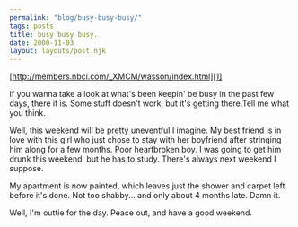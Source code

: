 ```yaml
---
permalink: "blog/busy-busy-busy/"
tags: posts
title: busy busy busy.
date: 2000-11-03
layout: layouts/post.njk
---
```


[http://members.nbci.com/_XMCM/wasson/index.html][1]

If you wanna take a look at what's been keepin' be busy in the past few days, there it is. Some stuff doesn't work, but it's getting there.Tell me what you think.

Well, this weekend will be pretty uneventful I imagine. My best friend is in love with this girl who just chose to stay with her boyfriend after stringing him along for a few months. Poor heartbroken boy. I was going to get him drunk this weekend, but he has to study. There's always next weekend I suppose.

My apartment is now painted, which leaves just the shower and carpet left before it's done. Not too shabby... and only about 4 months late. Damn it.

Well, I'm outtie for the day. Peace out, and have a good weekend.

 [1]: http://members.nbci.com/_XMCM/wasson/index.html "http://members.nbci.com/_XMCM/wasson/index.html"
